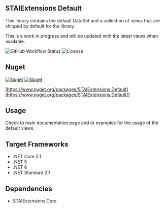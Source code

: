 ## STAIExtensions Default

This library contains the default DataSet and a collection of views that are shipped by default
for the library.

This is a work in progress and will be updated with the latest views when available.


![GitHub Workflow Status](https://img.shields.io/github/workflow/status/TrevorMare/STAIExtensions/.NET?style=for-the-badge)
![License](https://img.shields.io/github/license/trevormare/staiextensions?style=for-the-badge)

## Nuget
[![Nuget](https://img.shields.io/nuget/v/STAIExtensions.Default?style=for-the-badge)](https://www.nuget.org/packages/STAIExtensions.Default/)
[![Nuget](https://img.shields.io/nuget/dt/STAIExtensions.Default?style=for-the-badge)](https://www.nuget.org/packages/STAIExtensions.Default/)

[https://www.nuget.org/packages/STAIExtensions.Default](https://www.nuget.org/packages/STAIExtensions.Default/)

## Usage

Check to main documentation page and or examples for the usage of the default views.

## Target Frameworks

- .NET Core 3.1
- .NET 5
- .NET 6
- .NET Standard 2.1

## Dependencies

- STAIExtensions.Core


